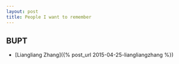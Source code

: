 ```yaml
---
layout: post
title: People I want to remember
---
```


## BUPT

* [Liangliang Zhang]({% post_url 2015-04-25-liangliangzhang %})
